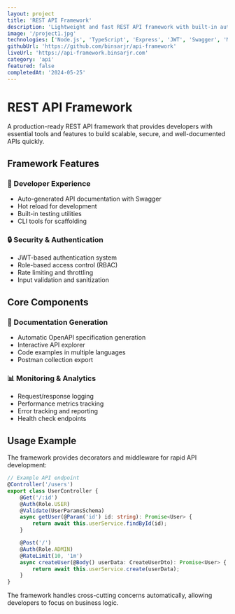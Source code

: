 ```yaml
---
layout: project
title: 'REST API Framework'
description: 'Lightweight and fast REST API framework with built-in authentication, validation, documentation, and monitoring tools.'
image: '/project1.jpg'
technologies: ['Node.js', 'TypeScript', 'Express', 'JWT', 'Swagger', 'MongoDB', 'Docker']
githubUrl: 'https://github.com/binsarjr/api-framework'
liveUrl: 'https://api-framework.binsarjr.com'
category: 'api'
featured: false
completedAt: '2024-05-25'
---
```


# REST API Framework

A production-ready REST API framework that provides developers with essential tools and features to build scalable, secure, and well-documented APIs quickly.

## Framework Features

### 🚀 Developer Experience

- Auto-generated API documentation with Swagger
- Hot reload for development
- Built-in testing utilities
- CLI tools for scaffolding

### 🔒 Security & Authentication

- JWT-based authentication system
- Role-based access control (RBAC)
- Rate limiting and throttling
- Input validation and sanitization

## Core Components

### 📝 Documentation Generation

- Automatic OpenAPI specification generation
- Interactive API explorer
- Code examples in multiple languages
- Postman collection export

### 📊 Monitoring & Analytics

- Request/response logging
- Performance metrics tracking
- Error tracking and reporting
- Health check endpoints

## Usage Example

The framework provides decorators and middleware for rapid API development:

```typescript
// Example API endpoint
@Controller('/users')
export class UserController {
	@Get('/:id')
	@Auth(Role.USER)
	@Validate(UserParamsSchema)
	async getUser(@Param('id') id: string): Promise<User> {
		return await this.userService.findById(id);
	}

	@Post('/')
	@Auth(Role.ADMIN)
	@RateLimit(10, '1m')
	async createUser(@Body() userData: CreateUserDto): Promise<User> {
		return await this.userService.create(userData);
	}
}
```

The framework handles cross-cutting concerns automatically, allowing developers to focus on business logic.
